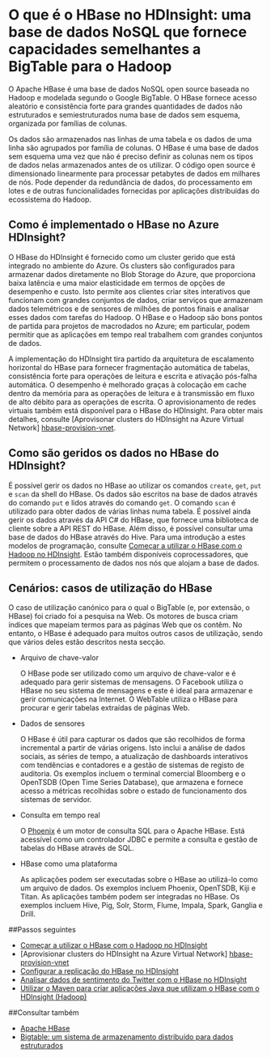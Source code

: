 <properties
    pageTitle="O que é o HBase no HDInsight? | Microsoft Azure"
    description="Uma introdução ao Apache HBase no HDInsight, uma base de dados NoSQL baseada no Hadoop. Saiba mais sobre casos de utilização e compare o HBase a outros clusters do Hadoop."
    keywords="bigtable,nosql,o que é hbase"
    services="hdinsight"
    documentationCenter=""
    tags="azure-portal"
    authors="mumian" 
    manager="paulettm"
    editor="cgronlun"/>

<tags
    ms.service="hdinsight"
    ms.workload="big-data"
    ms.tgt_pltfrm="na"
    ms.devlang="na"
    ms.topic="get-started-article"
    ms.date="06/28/2016"
    ms.author="jgao"/>



# O que é o HBase no HDInsight: uma base de dados NoSQL que fornece capacidades semelhantes a BigTable para o Hadoop

O Apache HBase é uma base de dados NoSQL open source baseada no Hadoop e modelada segundo o Google BigTable. O HBase fornece acesso aleatório e consistência forte para grandes quantidades de dados não estruturados e semiestruturados numa base de dados sem esquema, organizada por famílias de colunas.

Os dados são armazenados nas linhas de uma tabela e os dados de uma linha são agrupados por família de colunas. O HBase é uma base de dados sem esquema uma vez que não é preciso definir as colunas nem os tipos de dados nelas armazenados antes de os utilizar. O código open source é dimensionado linearmente para processar petabytes de dados em milhares de nós. Pode depender da redundância de dados, do processamento em lotes e de outras funcionalidades fornecidas por aplicações distribuídas do ecossistema do Hadoop.

## Como é implementado o HBase no Azure HDInsight?

O HBase do HDInsight é fornecido como um cluster gerido que está integrado no ambiente do Azure. Os clusters são configurados para armazenar dados diretamente no Blob Storage do Azure, que proporciona baixa latência e uma maior elasticidade em termos de opções de desempenho e custo. Isto permite aos clientes criar sites interativos que funcionam com grandes conjuntos de dados, criar serviços que armazenam dados telemétricos e de sensores de milhões de pontos finais e analisar esses dados com tarefas do Hadoop. O HBase e o Hadoop são bons pontos de partida para projetos de macrodados no Azure; em particular, podem permitir que as aplicações em tempo real trabalhem com grandes conjuntos de dados.

A implementação do HDInsight tira partido da arquitetura de escalamento horizontal do HBase para fornecer fragmentação automática de tabelas, consistência forte para operações de leitura e escrita e ativação pós-falha automática. O desempenho é melhorado graças à colocação em cache dentro da memória para as operações de leitura e à transmissão em fluxo de alto débito para as operações de escrita. O aprovisionamento de redes virtuais também está disponível para o HBase do HDInsight. Para obter mais detalhes, consulte [Aprovisonar clusters do HDInsight na Azure Virtual Network] [hbase-provision-vnet].


## Como são geridos os dados no HBase do HDInsight?

É possível gerir os dados no HBase ao utilizar os comandos `create`, `get`, `put` e `scan` da shell do HBase. Os dados são escritos na base de dados através do comando `put` e lidos através do comando `get`. O comando `scan` é utilizado para obter dados de várias linhas numa tabela. É possível ainda gerir os dados através da API C# do HBase, que fornece uma biblioteca de cliente sobre a API REST do HBase. Além disso, é possível consultar uma base de dados do HBase através do Hive. Para uma introdução a estes modelos de programação, consulte [Começar a utilizar o HBase com o Hadoop no HDInsight][hbase-get-started]. Estão também disponíveis coprocessadores, que permitem o processamento de dados nos nós que alojam a base de dados.


## Cenários: casos de utilização do HBase
O caso de utilização canónico para o qual o BigTable (e, por extensão, o HBase) foi criado foi a pesquisa na Web. Os motores de busca criam índices que mapeiam termos para as páginas Web que os contêm. No entanto, o HBase é adequado para muitos outros casos de utilização, sendo que vários deles estão descritos nesta secção.

- Arquivo de chave-valor

    O HBase pode ser utilizado como um arquivo de chave-valor e é adequado para gerir sistemas de mensagens. O Facebook utiliza o HBase no seu sistema de mensagens e este é ideal para armazenar e gerir comunicações na Internet. O WebTable utiliza o HBase para procurar e gerir tabelas extraídas de páginas Web.

- Dados de sensores

    O HBase é útil para capturar os dados que são recolhidos de forma incremental a partir de várias origens. Isto inclui a análise de dados sociais, as séries de tempo, a atualização de dashboards interativos com tendências e contadores e a gestão de sistemas de registo de auditoria. Os exemplos incluem o terminal comercial Bloomberg e o OpenTSDB (Open Time Series Database), que armazena e fornece acesso a métricas recolhidas sobre o estado de funcionamento dos sistemas de servidor.

- Consulta em tempo real

    O [Phoenix](http://phoenix.apache.org/) é um motor de consulta SQL para o Apache HBase. Está acessível como um controlador JDBC e permite a consulta e gestão de tabelas do HBase através de SQL.

- HBase como uma plataforma

    As aplicações podem ser executadas sobre o HBase ao utilizá-lo como um arquivo de dados. Os exemplos incluem Phoenix, OpenTSDB, Kiji e Titan. As aplicações também podem ser integradas no HBase. Os exemplos incluem Hive, Pig, Solr, Storm, Flume, Impala, Spark, Ganglia e Drill.


##<a name="next-steps"></a>Passos seguintes

- [Começar a utilizar o HBase com o Hadoop no HDInsight][hbase-get-started]
- [Aprovisionar clusters do HDInsight na Azure Virtual Network] [hbase-provision-vnet]
- [Configurar a replicação do HBase no HDInsight](hdinsight-hbase-geo-replication.md)
- [Analisar dados de sentimento do Twitter com o HBase no HDInsight][hbase-twitter-sentiment]
- [Utilizar o Maven para criar aplicações Java que utilizam o HBase com o HDInsight (Hadoop)][hbase-build-java-maven]

##<a name="see-also"></a>Consultar também

- [Apache HBase](https://hbase.apache.org/)
- [Bigtable: um sistema de armazenamento distribuído para dados estruturados](http://research.google.com/archive/bigtable.html)




[hbase-provision-vnet]: hdinsight-hbase-provision-vnet.md

[hbase-twitter-sentiment]: hdinsight-hbase-analyze-twitter-sentiment.md

[hbase-build-java-maven]: hdinsight-hbase-build-java-maven.md

[hdinsight-use-hive]: hdinsight-use-hive.md

[hdinsight-storage]: ../hdinsight-hadoop-use-blob-storage.md

[hbase-get-started]: http://azure.microsoft.com/documentation/articles/hdinsight-hbase-get-started/

[azure-purchase-options]: http://azure.microsoft.com/pricing/purchase-options/
[azure-member-offers]: http://azure.microsoft.com/pricing/member-offers/
[azure-free-trial]: http://azure.microsoft.com/pricing/free-trial/
[azure-management-portal]: https://portal.azure.com/
[azure-create-storageaccount]: ../storage-create-storage-account.md

[apache-hadoop]: http://hadoop.apache.org/



<!--HONumber=Aug16_HO1-->


